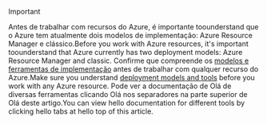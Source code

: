 > [!IMPORTANT]
> <span data-ttu-id="16c0f-101">Antes de trabalhar com recursos do Azure, é importante toounderstand que o Azure tem atualmente dois modelos de implementação: Azure Resource Manager e clássico.</span><span class="sxs-lookup"><span data-stu-id="16c0f-101">Before you work with Azure resources, it's important toounderstand that Azure currently has two deployment models: Azure Resource Manager and classic.</span></span> <span data-ttu-id="16c0f-102">Confirme que compreende os [modelos e ferramentas de implementação](../articles/azure-classic-rm.md) antes de trabalhar com qualquer recurso do Azure.</span><span class="sxs-lookup"><span data-stu-id="16c0f-102">Make sure you understand [deployment models and tools](../articles/azure-classic-rm.md) before you work with any Azure resource.</span></span> <span data-ttu-id="16c0f-103">Pode ver a documentação de Olá de diversas ferramentas clicando Olá nos separadores na parte superior de Olá deste artigo.</span><span class="sxs-lookup"><span data-stu-id="16c0f-103">You can view hello documentation for different tools by clicking hello tabs at hello top of this article.</span></span>
